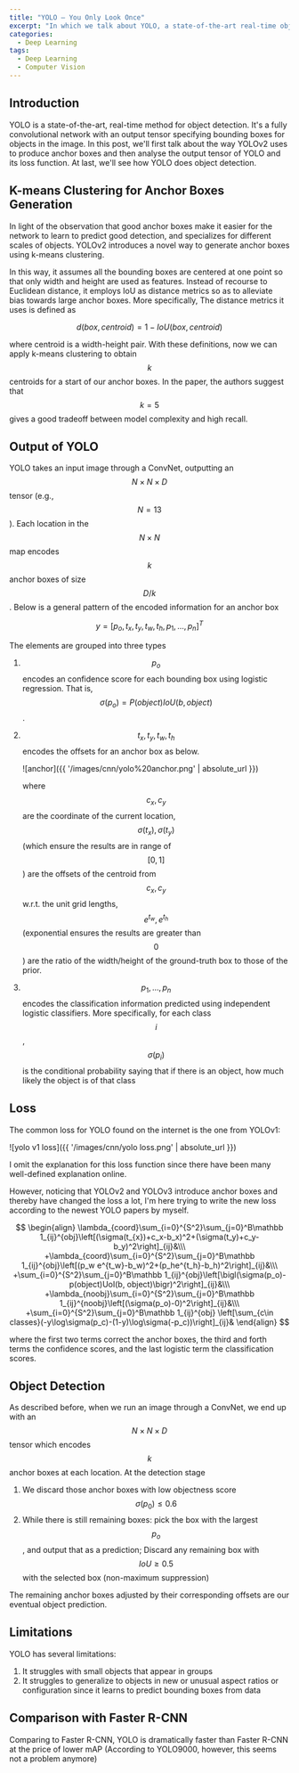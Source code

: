 ```yaml
---
title: "YOLO — You Only Look Once"
excerpt: "In which we talk about YOLO, a state-of-the-art real-time object detection algorithm"
categories:
  - Deep Learning
tags:
  - Deep Learning
  - Computer Vision
---
```


## Introduction

YOLO is a state-of-the-art, real-time method for object detection. It's a fully convolutional network with an output tensor specifying bounding boxes for objects in the image. In this post, we'll first talk about the way YOLOv2 uses to produce anchor boxes and then analyse the output tensor of YOLO and its loss function. At last, we'll see how YOLO does object detection.

## K-means Clustering for Anchor Boxes Generation

In light of the observation that good anchor boxes make it easier for the network to learn to predict good detection, and specializes for different scales of objects. YOLOv2 introduces a novel way to generate anchor boxes using k-means clustering.

In this way, it assumes all the bounding boxes are centered at one point so that only width and height are used as features. Instead of recourse to Euclidean distance, it employs IoU as distance metrics so as to alleviate bias towards large anchor boxes. More specifically, The distance metrics it uses is defined as

$$
d(box, centroid)=1-IoU(box, centroid)
$$

where centroid is a width-height pair. With these definitions, now we can apply k-means clustering to obtain $$ k $$ centroids for a start of our anchor boxes. In the paper, the authors suggest that $$ k=5 $$ gives a good tradeoff between model complexity and high recall.

## Output of YOLO

YOLO takes an input image through a ConvNet, outputting an $$ N\times N\times D $$ tensor (e.g., $$ N=13 $$). Each location in the $$ N\times N $$ map encodes $$ k $$ anchor boxes of size $$ D/k $$. Below is a general pattern of the encoded information for an anchor box

$$
y=\left[p_o, t_x, t_y, t_w, t_h, p_1, ...,p_n\right]^T
$$

The elements are grouped into three types

1. $$ p_o $$ encodes an confidence score for each bounding box using logistic regression. That is, $$ \sigma(p_o)=P(object)IoU(b,object) $$. 

2. $$ t_x, t_y, t_w, t_h $$ encodes the offsets for an anchor box as below.

   ![anchor]({{ '/images/cnn/yolo%20anchor.png' | absolute_url }})

   where $$ c_x, c_y  $$ are the coordinate of the current location, $$ \sigma(t_x), \sigma(t_y) $$ (which ensure the results are in range of $$ [0,1] $$) are the offsets of the centroid from $$ c_x,c_y $$ w.r.t. the unit grid lengths, $$ e^{t_w}, e^{t_h} $$ (exponential ensures the results are greater than $$ 0 $$) are the ratio of the width/height of the ground-truth box to those of the prior. 

3. $$ p_1, …, p_n $$ encodes the classification information predicted using independent logistic classifiers. More specifically, for each class $$ i $$,  $$ \sigma (p_i) $$ is the conditional probability saying that if there is an object, how much likely the object is of that class

## Loss

The common loss for YOLO found on the internet is the one from YOLOv1:

![yolo v1 loss]({{ '/images/cnn/yolo loss.png' | absolute_url }})

I omit the explanation for this loss function since there have been many well-defined explanation online.

However, noticing that YOLOv2 and YOLOv3 introduce anchor boxes and thereby have changed the loss a lot, I'm here trying to write the new loss according to the newest YOLO papers by myself. 

$$
\begin{align}
\lambda_{coord}\sum_{i=0}^{S^2}\sum_{j=0}^B\mathbb 1_{ij}^{obj}\left[(\sigma(t_{x})+c_x-b_x)^2+(\sigma(t_y)+c_y-b_y)^2\right]_{ij}&\\\
+\lambda_{coord}\sum_{i=0}^{S^2}\sum_{j=0}^B\mathbb 1_{ij}^{obj}\left[(p_w e^{t_w}-b_w)^2+(p_he^{t_h}-b_h)^2\right]_{ij}&\\\
+\sum_{i=0}^{S^2}\sum_{j=0}^B\mathbb 1_{ij}^{obj}\left[\bigl(\sigma(p_o)-p(object)UoI(b, object)\bigr)^2\right]_{ij}&\\\
+\lambda_{noobj}\sum_{i=0}^{S^2}\sum_{j=0}^B\mathbb 1_{ij}^{noobj}\left[(\sigma(p_o)-0)^2\right]_{ij}&\\\
+\sum_{i=0}^{S^2}\sum_{j=0}^B\mathbb 1_{ij}^{obj} \left[\sum_{c\in classes}(-y\log\sigma(p_c)-(1-y)\log\sigma(-p_c))\right]_{ij}&
\end{align}
$$

where the first two terms correct the anchor boxes, the third and forth terms the confidence scores, and the last logistic term the classification scores.

## Object Detection

As described before, when we run an image through a ConvNet, we end up with an $$ N\times N\times D $$ tensor which encodes $$ k $$ anchor boxes at each location. At the detection stage

1. We discard those anchor boxes with low objectness score $$\sigma (p_0)\le 0.6$$
2. While there is still remaining boxes: pick the box with the largest $$p_o$$, and output that as a prediction; Discard any remaining box with $$IoU \ge 0.5$$ with the selected box (non-maximum suppression)

The remaining anchor boxes adjusted by their corresponding offsets are our eventual object prediction.

## Limitations

YOLO has several limitations:
1. It struggles with small objects that appear in groups
2. It struggles to generalize to objects in new or unusual aspect ratios or configuration since it learns to predict bounding boxes from data

## Comparison with Faster R-CNN

Comparing to Faster R-CNN, YOLO is dramatically faster than Faster R-CNN at the price of lower mAP (According to YOLO9000, however, this seems not a problem anymore)
